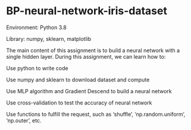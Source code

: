 # BP-neural-network-iris-dataset
Environment: Python 3.8

Library: numpy, sklearn, matplotlib

The main content of this assignment is to build a neural network with a single hidden layer. During this assignment, we can learn how to:

Use python to write code

Use numpy and sklearn to download dataset and compute

Use MLP algorithm and Gradient Descend to build a neural network

Use cross-validation to test the accuracy of neural network

Use functions to fulfill the request, such as ‘shuffle’, ‘np.random.uniform’, ‘np.outer’, etc.
